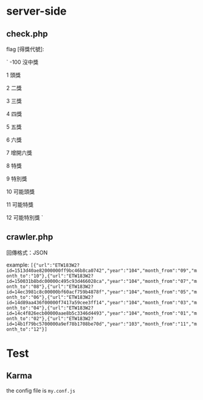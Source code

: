 # server-side

## check.php
flag [得獎代號]:

`
-100 沒中獎

1 頭獎

2 二獎

3 三獎

4 四獎

5 五獎

6 六獎

7 增開六獎

8 特獎

9 特別獎

10 可能頭獎

11 可能特獎

12 可能特別獎
`
## crawler.php
回傳格式：JSON

example:
`[{"url":"ETW183W2?id=1513d40ae82000000ff9bc46b8ca0742","year":"104","month_from":"09","month_to":"10"},{"url":"ETW183W2?id=150031b8bdc00000c495c93d466028ca","year":"104","month_from":"07","month_to":"08"},{"url":"ETW183W2?id=14ec3981c8c00000bf60acf759b4878f","year":"104","month_from":"05","month_to":"06"},{"url":"ETW183W2?id=14d89aa436f00000f7417a59cee3ff14","year":"104","month_from":"03","month_to":"04"},{"url":"ETW183W2?id=14c4f826ecb00000aae8b5c3346d4493","year":"104","month_from":"01","month_to":"02"},{"url":"ETW183W2?id=14b1f79bc5700000a9ef78b1708be70d","year":"103","month_from":"11","month_to":"12"}]`

# Test

## Karma
the config file is `my.conf.js`
